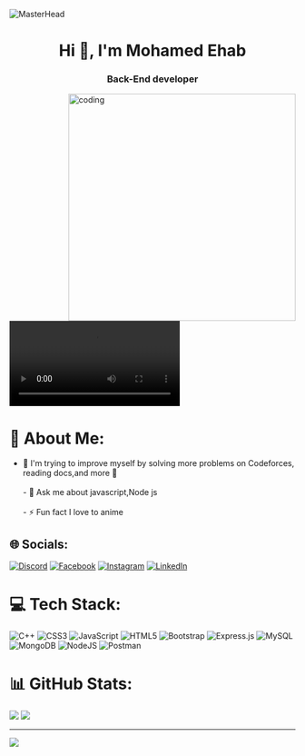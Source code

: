 ![MasterHead](https://github-production-user-asset-6210df.s3.amazonaws.com/73292867/250000270-4b02e0ba-c824-4b4a-8be1-dde5a1f34aeb.jpg)


<h1 align="center">Hi 👋, I'm Mohamed Ehab</h1>
<h3 align="center">Back-End developer</h3>       
<img align="right" alt="coding" width="400"controls autoplay src="https://i.pinimg.com/originals/d6/af/b6/d6afb6c5702631ed7e304d2ac40fb4f2.gif"> 
<video autoplay loop controls="">
 <source src="https://komarev.com/ghpvc/?username=mody19765&label=Profile%20views&color=0e75b6&style=flat" type="video/mp4">
</video>

# 💫 About Me:
- 🌱 I'm trying to improve myself by solving more problems on Codeforces, reading docs,and more 💪 <br><br>- 💬 Ask me about javascript,Node js <br><br>- ⚡ Fun fact I love to anime 

## 🌐 Socials:
[![Discord](https://img.shields.io/badge/Discord-%237289DA.svg?logo=discord&logoColor=white)](https://discord.gg/mod19#8842) [![Facebook](https://img.shields.io/badge/Facebook-%231877F2.svg?logo=Facebook&logoColor=white)](https://facebook.com/https://www.facebook.com/mohamedehabom) [![Instagram](https://img.shields.io/badge/Instagram-%23E4405F.svg?logo=Instagram&logoColor=white)](https://instagram.com/https://www.instagram.com/mody_19765/) [![LinkedIn](https://img.shields.io/badge/LinkedIn-%230077B5.svg?logo=linkedin&logoColor=white)](https://linkedin.com/in/https://www.linkedin.com/in/mohamed-ehab-398042201/) 

# 💻 Tech Stack:
![C++](https://img.shields.io/badge/c++-%2300599C.svg?style=for-the-badge&logo=c%2B%2B&logoColor=white) ![CSS3](https://img.shields.io/badge/css3-%231572B6.svg?style=for-the-badge&logo=css3&logoColor=white) ![JavaScript](https://img.shields.io/badge/javascript-%23323330.svg?style=for-the-badge&logo=javascript&logoColor=%23F7DF1E) ![HTML5](https://img.shields.io/badge/html5-%23E34F26.svg?style=for-the-badge&logo=html5&logoColor=white) ![Bootstrap](https://img.shields.io/badge/bootstrap-%23563D7C.svg?style=for-the-badge&logo=bootstrap&logoColor=white) ![Express.js](https://img.shields.io/badge/express.js-%23404d59.svg?style=for-the-badge&logo=express&logoColor=%2361DAFB) ![MySQL](https://img.shields.io/badge/mysql-%2300f.svg?style=for-the-badge&logo=mysql&logoColor=white) ![MongoDB](https://img.shields.io/badge/MongoDB-%234ea94b.svg?style=for-the-badge&logo=mongodb&logoColor=white) ![NodeJS](https://img.shields.io/badge/node.js-6DA55F?style=for-the-badge&logo=node.js&logoColor=white) ![Postman](https://img.shields.io/badge/Postman-FF6C37?style=for-the-badge&logo=postman&logoColor=white)
<br>
# 📊 GitHub Stats:
![](https://github-readme-streak-stats.herokuapp.com/?user=mody19765&theme=dark&hide_border=false)
![](https://github-readme-stats.vercel.app/api/top-langs/?username=mody19765&theme=dark&hide_border=false&include_all_commits=true&count_private=false&layout=compact)

---
[![](https://visitcount.itsvg.in/api?id=mody19765&icon=0&color=0)](https://visitcount.itsvg.in)
